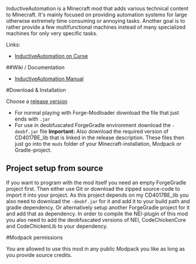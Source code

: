 InductiveAutomation is a Minecraft mod that adds various technical content to Minecraft. 
It's mainly focused on providing automation systems for large otherwise extremely time consuming or annoying tasks.
Another goal is to rather provide a few multifunctional machines instead of many specialized machines for only very specific tasks.

Links:
- [InductiveAutomation on Curse](http://minecraft.curseforge.com/projects/inductive-automation)

##Wiki / Documentation
- [InductiveAutomation Manual](InductiveAutomation/doc/manual/InductiveAutomationManual.pdf)

#Download & Installation

Choose a [release version](https://github.com/CD4017BE/InductiveAutomation/releases)
- For normal playing with Forge-Modloader download the file that just ends with `.jar`
- For use in deobfuscated ForgeGradle environment download the `-deobf.jar` file
**Important:** Also download the required version of CD4017BE_lib that is linked in the release description.
These files then just go into the `mods` folder of your Minecraft-installation, Modpack or Gradle-project.

## Project setup from source

If you want to program with the mod itself you need an empty ForgeGradle project first. Then either use Git or download the zipped source-code to import it into your project.
As this project depends on my CD4017BE_lib you also need to download the `-deobf.jar` for it and add it to your build path and gradle dependency. Or alternatively setup another ForgeGradle project for it and add that as dependency.
In order to compile the NEI-plugin of this mod you also need to add the deobfuscated versions of NEI, CodeChickenCore and CodeChickenLib to your dependency.

#Modpack permissions

You are allowed to use this mod in any public Modpack you like as long as you provide source credits.